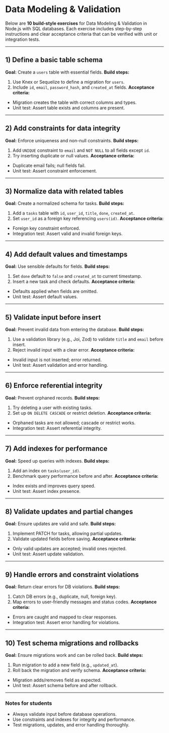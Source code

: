 # Data Modeling & Validation

Below are **10 build‑style exercises** for Data Modeling & Validation in Node.js with SQL databases. Each exercise includes step-by-step instructions and clear acceptance criteria that can be verified with unit or integration tests.

* * *

## 1) Define a basic table schema

**Goal:** Create a `users` table with essential fields.
**Build steps:**

1. Use Knex or Sequelize to define a migration for `users`.
2. Include `id`, `email`, `password_hash`, and `created_at` fields.
**Acceptance criteria:**

- Migration creates the table with correct columns and types.
- Unit test: Assert table exists and columns are present.

* * *

## 2) Add constraints for data integrity

**Goal:** Enforce uniqueness and non-null constraints.
**Build steps:**

1. Add `UNIQUE` constraint to `email` and `NOT NULL` to all fields except `id`.
2. Try inserting duplicate or null values.
**Acceptance criteria:**

- Duplicate email fails; null fields fail.
- Unit test: Assert constraint enforcement.

* * *

## 3) Normalize data with related tables

**Goal:** Create a normalized schema for tasks.
**Build steps:**

1. Add a `tasks` table with `id`, `user_id`, `title`, `done`, `created_at`.
2. Set `user_id` as a foreign key referencing `users(id)`.
**Acceptance criteria:**

- Foreign key constraint enforced.
- Integration test: Assert valid and invalid foreign keys.

* * *

## 4) Add default values and timestamps

**Goal:** Use sensible defaults for fields.
**Build steps:**

1. Set `done` default to `false` and `created_at` to current timestamp.
2. Insert a new task and check defaults.
**Acceptance criteria:**

- Defaults applied when fields are omitted.
- Unit test: Assert default values.

* * *

## 5) Validate input before insert

**Goal:** Prevent invalid data from entering the database.
**Build steps:**

1. Use a validation library (e.g., Joi, Zod) to validate `title` and `email` before insert.
2. Reject invalid input with a clear error.
**Acceptance criteria:**

- Invalid input is not inserted; error returned.
- Unit test: Assert validation and error handling.

* * *

## 6) Enforce referential integrity

**Goal:** Prevent orphaned records.
**Build steps:**

1. Try deleting a user with existing tasks.
2. Set up `ON DELETE CASCADE` or restrict deletion.
**Acceptance criteria:**

- Orphaned tasks are not allowed; cascade or restrict works.
- Integration test: Assert referential integrity.

* * *

## 7) Add indexes for performance

**Goal:** Speed up queries with indexes.
**Build steps:**

1. Add an index on `tasks(user_id)`.
2. Benchmark query performance before and after.
**Acceptance criteria:**

- Index exists and improves query speed.
- Unit test: Assert index presence.

* * *

## 8) Validate updates and partial changes

**Goal:** Ensure updates are valid and safe.
**Build steps:**

1. Implement PATCH for tasks, allowing partial updates.
2. Validate updated fields before saving.
**Acceptance criteria:**

- Only valid updates are accepted; invalid ones rejected.
- Unit test: Assert update validation.

* * *

## 9) Handle errors and constraint violations

**Goal:** Return clear errors for DB violations.
**Build steps:**

1. Catch DB errors (e.g., duplicate, null, foreign key).
2. Map errors to user-friendly messages and status codes.
**Acceptance criteria:**

- Errors are caught and mapped to clear responses.
- Integration test: Assert error handling for violations.

* * *

## 10) Test schema migrations and rollbacks

**Goal:** Ensure migrations work and can be rolled back.
**Build steps:**

1. Run migration to add a new field (e.g., `updated_at`).
2. Roll back the migration and verify schema.
**Acceptance criteria:**

- Migration adds/removes field as expected.
- Unit test: Assert schema before and after rollback.

* * *

### Notes for students

- Always validate input before database operations.
- Use constraints and indexes for integrity and performance.
- Test migrations, updates, and error handling thoroughly.
